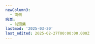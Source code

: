 ```yaml
---
newColumn3:
  - 両側
病巣:
  - 前頭葉
lastmod: '2025-03-20'
last_edited: 2025-02-27T00:00:00.000Z
---
```




